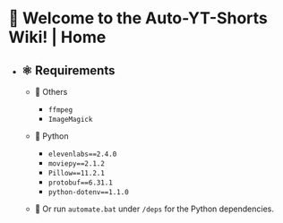 # 🏡 Welcome to the Auto-YT-Shorts Wiki! | Home

- ## ⚛️ Requirements

    - 🧑 Others
        - `ffmpeg`
        - `ImageMagick`

    - 🐍 Python
        - `elevenlabs==2.4.0`
        - `moviepy==2.1.2`
        - `Pillow==11.2.1`
        - `protobuf==6.31.1`
        - `python-dotenv==1.1.0`

    - 🚀 Or run `automate.bat` under `/deps` for the Python dependencies.
    